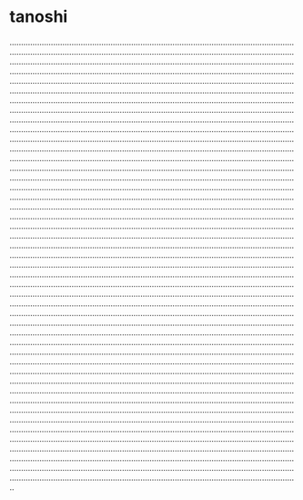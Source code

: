 # tanoshi
..........................................................................................................................................................................................................................................................................................................................................................................................................................................................................................................................................................................................................................................................................................................................................................................................................................................................................................................................................................................................................................................................................................................................................................................................................................................................................................................................................................................................................................................................................................................................................................................................................................................................................................................................................................................................................................................................................................................................................................................................................................................................................................................................................................................................................................................................................................................................................................................................................................................................................................................................................................................................................................................................................................................................................................................................................................................................................................................................................................................................................................................................................................................................................................................................................................................................................................................................................................................................................................................................................................................................................................................................................................................................................................................................................................................................................................................................................................................................................................................................................................................................................................................................................................................................................................................................................................................................................................................................................................................................................................................................................................................................................................................................................................................................................................................................................................................................................................................................................................................................................................................................................................................................................................................................................................................................................................................................................................................................................................................................................................................................................................................................................................................................................................................................................................................................................................................................................................................................................